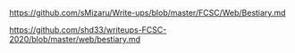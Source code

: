 https://github.com/sMizaru/Write-ups/blob/master/FCSC/Web/Bestiary.md

https://github.com/shd33/writeups-FCSC-2020/blob/master/web/bestiary.md

